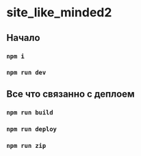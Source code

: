 # site_like_minded2


## Начало

### `npm i`

### `npm run dev`

## Все что связанно с деплоем

### `npm run build`

### `npm run deploy`

### `npm run zip`